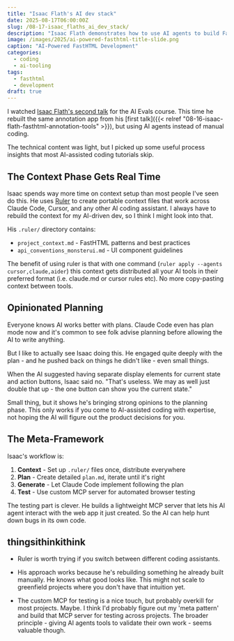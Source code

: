 ```yaml
---
title: "Isaac Flath's AI dev stack"
date: 2025-08-17T06:00:00Z
slug: /08-17-isaac_flaths_ai_dev_stack/
description: "Isaac Flath demonstrates how to use AI agents to build FastHTML applications, showing the future of AI-powered development workflows."
image: /images/2025/ai-powered-fasthtml-title-slide.png
caption: "AI-Powered FastHTML Development"
categories:
  - coding
  - ai-tooling
tags:
  - fasthtml
  - development
draft: true
---
```


I watched [Isaac Flath's second talk](https://www.youtube.com/watch?v=fA4pe9bE0LY) for the AI Evals course. This time he rebuilt the same annotation app from his [first talk]({{< relref "08-16-isaac-flath-fasthtml-annotation-tools" >}}), but using AI agents instead of manual coding.


The technical content was light, but I picked up some useful process insights that most AI-assisted coding tutorials skip.

## The Context Phase Gets Real Time

Isaac spends way more time on context setup than most people I've seen do this. He uses [Ruler](https://github.com/ruler-ai/ruler) to create portable context files that work across Claude Code, Cursor, and any other AI coding assistant. I always have to rebuild the context for my AI-driven dev, so I think I might look into that.

His `.ruler/` directory contains:
- `project_context.md` - FastHTML patterns and best practices  
- `api_conventions_monsterui.md` - UI component guidelines

The benefit of using ruler is that with one command (`ruler apply --agents cursor,claude,aider`) this context gets distributed all your AI tools in their preferred format (i.e. claude.md or cursor rules etc). No more copy-pasting context between tools.

## Opinionated Planning

Everyone knows AI works better with plans. Claude Code even has plan mode now and it's common to see folk advise planning before allowing the AI to write anything. 

But I like to actually see Isaac doing this. He engaged quite deeply with the plan - and he pushed back on things he didn't like - even small things.

When the AI suggested having separate display elements for current state and action buttons, Isaac said no. "That's useless. We may as well just double that up - the one button can show you the current state."

Small thing, but it shows he's bringing strong opinions to the planning phase. This only works if you come to AI-assisted coding with expertise, not hoping the AI will figure out the product decisions for you.

## The Meta-Framework

Isaac's workflow is:

1. **Context** - Set up `.ruler/` files once, distribute everywhere
2. **Plan** - Create detailed `plan.md`, iterate until it's right  
3. **Generate** - Let Claude Code implement following the plan
4. **Test** - Use custom MCP server for automated browser testing

The testing part is clever. He builds a lightweight MCP server that lets his AI agent interact with the web app it just created. So the AI can help hunt down bugs in its own code.

## thingsithinkithink

- Ruler is worth trying if you switch between different coding assistants.

- His approach works because he's rebuilding something he already built manually. He knows what good looks like. This might not scale to greenfield projects where you don't have that intuition yet.

- The custom MCP for testing is a nice touch, but probably overkill for most projects. Maybe.  I think I'd probably figure out my 'meta pattern' and build that MCP server for testing across projects. The broader principle - giving AI agents tools to validate their own work - seems valuable though.
